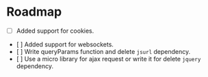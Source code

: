 # Roadmap

- [ ] Added support for cookies.
- [ ] Added support for websockets.
- [ ] Write queryParams function and delete `jsurl` dependency.
- [ ] Use a micro library for ajax request or write it for delete `jquery` dependency.
